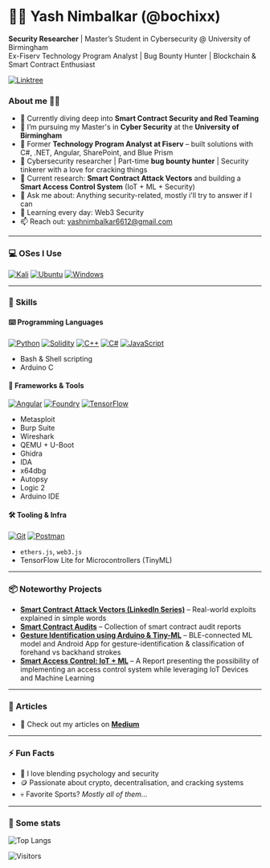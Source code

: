 # 👨‍💻 Yash Nimbalkar (@bochixx)

**Security Researcher** | Master’s Student in Cybersecurity @ University of Birmingham  
Ex-Fiserv Technology Program Analyst | Bug Bounty Hunter | Blockchain & Smart Contract Enthusiast

<p>
  <a href="https://linktr.ee/bochixx" target="_blank">
    <img alt="Linktree" src="https://img.shields.io/badge/linktree-2F3C51?style=for-the-badge&logo=linktree&logoColor=white"/>
  </a>
</p>

### About me 👨‍💻

- 🔭 Currently diving deep into **Smart Contract Security and Red Teaming**
- 🧠 I’m pursuing my Master's in **Cyber Security** at the **University of Birmingham**
- 🔐 Former **Technology Program Analyst at Fiserv** – built solutions with C#, .NET, Angular, SharePoint, and Blue Prism
- 🧪 Cybersecurity researcher | Part-time **bug bounty hunter** | Security tinkerer with a love for cracking things
- 🎯 Current research: **Smart Contract Attack Vectors** and building a **Smart Access Control System** (IoT + ML + Security)
- 💬 Ask me about: Anything security-related, mostly i'll try to answer if I can
- 🌱 Learning every day: Web3 Security
- 📫 Reach out: [yashnimbalkar6612@gmail.com](mailto:yashnimbalkar6612@gmail.com)

---

### 💻 OSes I Use

<p>
  <a href="https://www.kali.org" target="_blank"><img alt="Kali"
    src="https://img.shields.io/badge/Kali_Linux-1793D1?style=for-the-badge&logo=Kali-linux&logoColor=white"/></a>
  <a href="https://ubuntu.com" target="_blank"><img alt="Ubuntu"
    src="https://img.shields.io/badge/Ubuntu-E95420?style=for-the-badge&logo=ubuntu&logoColor=white"/></a>
  <a href="https://www.microsoft.com/en-gb/windows" target="_blank"><img alt="Windows"
    src="https://img.shields.io/badge/Windows-0078D6?style=for-the-badge&logo=windows&logoColor=white"/></a>
</p>

---

### 🔧 Skills

#### ⌨️ Programming Languages

<p>
  <a href="https://www.python.org" target="_blank"><img alt="Python"
    src="https://img.shields.io/badge/Python-3776AB?style=for-the-badge&logo=python&logoColor=white"/></a>
  <a href="https://docs.soliditylang.org" target="_blank"><img alt="Solidity"
    src="https://img.shields.io/badge/Solidity-e6e6e6?style=for-the-badge&logo=solidity&logoColor=black"/></a>
  <a href="https://isocpp.org/" target="_blank"><img alt="C++"
    src="https://img.shields.io/badge/c++-007ACC?style=for-the-badge&logo=typescript&logoColor=white"/></a>
  <a href="https://learn.microsoft.com/en-us/dotnet/csharp/" target="_blank"><img alt="C#"
    src="https://img.shields.io/badge/C%23-239120?style=for-the-badge&logo=csharp&logoColor=white"/></a>
  <a href="https://developer.mozilla.org/en-US/docs/Web/JavaScript" target="_blank"><img alt="JavaScript"
    src="https://img.shields.io/badge/JavaScript-323330?style=for-the-badge&logo=javascript&logoColor=F7DF1E"/></a>
</p>

- Bash & Shell scripting
- Arduino C

#### 🔬 Frameworks & Tools

<p>
  <a href="https://angular.io" target="_blank"><img alt="Angular"
        src="https://img.shields.io/badge/Angular-DD0031?style=for-the-badge&logo=angular&logoColor=white"/></a>
  <a href="https://foundry-rs.github.io" target="_blank"><img alt="Foundry"
    src="https://img.shields.io/badge/Foundry-black?style=for-the-badge&logo=ethereum&logoColor=white"/></a>
  <a href="https://www.tensorflow.org" target="_blank"><img alt="TensorFlow"
        src="https://img.shields.io/badge/TensorFlow-FF6F00?style=for-the-badge&logo=tensorflow&logoColor=white"/></a>
</p>

- Metasploit
- Burp Suite
- Wireshark
- QEMU + U-Boot
- Ghidra
- IDA
- x64dbg
- Autopsy
- Logic 2
- Arduino IDE

#### 🛠 Tooling & Infra

<p>
  <a href="https://git-scm.com" target="_blank"><img alt="Git"
    src="https://img.shields.io/badge/Git-F05032?style=for-the-badge&logo=git&logoColor=white"/></a>
  <a href="https://www.postman.com" target="_blank"><img alt="Postman"
    src="https://img.shields.io/badge/Postman-FF6C37?style=for-the-badge&logo=postman&logoColor=white"/></a>
</p>

- `ethers.js`, `web3.js`
- TensorFlow Lite for Microcontrollers (TinyML)

---

### 📦 Noteworthy Projects

- **[Smart Contract Attack Vectors (LinkedIn Series)](https://www.linkedin.com/in/yash-nimbalkar)** – Real-world exploits explained in simple words
- **[Smart Contract Audits](https://github.com/bochixx/contract-audit-reports)** – Collection of smart contract audit reports
- **[Gesture Identification using Arduino & Tiny-ML](https://github.com/bochixx/projects/tree/main/Gesture%20Identification%20Using%20Arduino%20%26%20TinyML)** – BLE-connected ML model and Android App for gesture-identification & classification of forehand vs backhand strokes
- **[Smart Access Control: IoT + ML](https://github.com/bochixx/projects/tree/main/Smart%20Access%20Control)** – A Report presenting the possibility of implementing an access control system while leveraging IoT Devices and Machine Learning

---

### 📝 Articles

- 📜 Check out my articles on **[Medium](https://medium.com/@bughunt.bochi)**

---

### ⚡ Fun Facts

- 🧠 I love blending psychology and security
- 🪙 Passionate about crypto, decentralisation, and cracking systems
- 💀 Favorite Sports? *Mostly all of them...*

---

### 🔎 Some stats

![Top Langs](https://github-readme-stats.vercel.app/api/top-langs/?username=bochixx&layout=compact&langs_count=8&theme=tokyonight)

![Visitors](https://komarev.com/ghpvc/?username=bochixx&color=blue&style=flat&label=Visitors)

